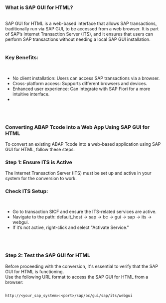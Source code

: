 ### What is SAP GUI for HTML?

</br>
SAP GUI for HTML is a web-based interface that allows SAP transactions, traditionally run via SAP GUI, to be accessed from a web browser. It is part of SAP’s Internet Transaction Server (ITS), and it ensures that users can perform SAP transactions without needing a local SAP GUI installation.
</br></br>

### Key Benefits: 
</br>

- No client installation: Users can access SAP transactions via a browser.
- Cross-platform access: Supports different browsers and devices.
- Enhanced user experience: Can integrate with SAP Fiori for a more intuitive interface.
- 
</br></br>

### Converting ABAP Tcode into a Web App Using SAP GUI for HTML </br>
To convert an existing ABAP Tcode into a web-based application using SAP GUI for HTML, follow these steps:
</br>
### Step 1: Ensure ITS is Active </br>
The Internet Transaction Server (ITS) must be set up and active in your system for the conversion to work.
</br>
### Check ITS Setup: 
</br>

- Go to transaction SICF and ensure the ITS-related services are active. 
- Navigate to the path: default_host -> sap -> bc -> gui -> sap -> its -> webgui. 
- If it’s not active, right-click and select "Activate Service." 


</br></br>

### Step 2: Test the SAP GUI for HTML </br>
Before proceeding with the conversion, it's essential to verify that the SAP GUI for HTML is functioning.
</br>
Use the following URL format to access the SAP GUI for HTML from a browser:
</br>

```

http://<your_sap_system>:<port>/sap/bc/gui/sap/its/webgui

```
